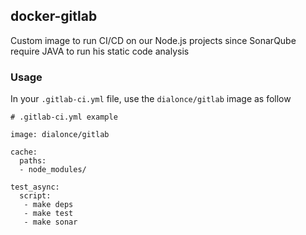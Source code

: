 ## docker-gitlab

Custom image to run CI/CD on our Node.js projects since SonarQube require JAVA to run his static code analysis

### Usage

In your `.gitlab-ci.yml` file, use the `dialonce/gitlab` image as follow

```
# .gitlab-ci.yml example

image: dialonce/gitlab

cache:
  paths:
  - node_modules/

test_async:
  script:
   - make deps
   - make test
   - make sonar

```
